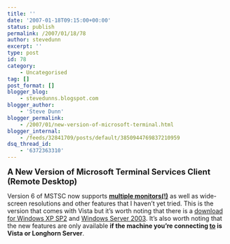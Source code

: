 ```yaml
---
title: ''
date: '2007-01-18T09:15:00+00:00'
status: publish
permalink: /2007/01/18/78
author: stevedunn
excerpt: ''
type: post
id: 78
category:
    - Uncategorised
tag: []
post_format: []
blogger_blog:
    - stevedunns.blogspot.com
blogger_author:
    - 'Steve Dunn'
blogger_permalink:
    - /2007/01/new-version-of-microsoft-terminal.html
blogger_internal:
    - /feeds/32841709/posts/default/3850944769837210959
dsq_thread_id:
    - '6372363310'
---
```

<span style="font-size:130%;">**A New Version of Microsoft Terminal Services Client (Remote Desktop)**</span>

Version 6 of MSTSC now supports **<u>multiple monitors(!)</u>** as well as wide-screen resolutions and other features that I haven’t yet tried. This is the version that comes with Vista but it’s worth noting that there is a [download for Windows XP SP2](http://www.microsoft.com/downloads/details.aspx?FamilyID=26f11f0c-0d18-4306-abcf-d4f18c8f5df9&DisplayLang=en) and [Windows Server 2003](http://www.microsoft.com/downloads/details.aspx?familyid=CC148041-577F-4201-B62C-D71ADC98ADB1&displaylang=en). It’s also worth noting that the new features are only available **if the machine you’re connecting <u>to</u> is Vista or Longhorn Server**.